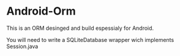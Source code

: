 Android-Orm
===========

This is an ORM desinged and build espessialy for Android.

You will need to write a SQLiteDatabase wrapper wich implements Session.java
